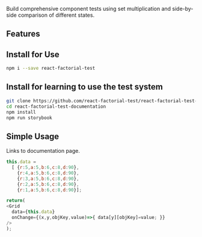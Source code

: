 

Build comprehensive component tests using set multiplication and side-by-side comparison of different states.




## Features



## Install for Use
```bash
npm i --save react-factorial-test
```

## Install for learning to use the test system
```bash
git clone https://github.com/react-factorial-test/react-factorial-test-documentation.git
cd react-factorial-test-documentation
npm install
npm run storybook
```

## Simple Usage
Links to documentation page.

```javascript
this.data = 
  [ {r:5,a:5,b:6,c:8,d:90},
    {r:4,a:5,b:6,c:8,d:90},
    {r:3,a:5,b:6,c:8,d:90},
    {r:2,a:5,b:6,c:8,d:90},
    {r:1,a:5,b:6,c:8,d:90}];

return(
<Grid
  data={this.data}
  onChange={(x,y,objKey,value)=>{ data[y][objKey]=value; }}  
/>
);
```


